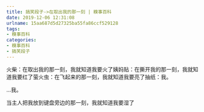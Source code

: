 ```yaml
---
title: 搞笑段子->在取出我的那一刻 | 糗事百科
date: 2019-12-06 12:31:08
urlname: 15aa687d5d27325ba55fa86ccf529128
tags: 
- 糗事百科
categories:
- 糗事百科
- 搞笑段子
---
```

火柴：在取出我的那一刻，我就知道我要火了姨妈贴：在撕开我的那一刻，我就知道我要红了萤火虫：在飞起来的那一刻，我就知道我要亮了抽纸：我。

…我。

当主人把我放到键盘旁边的那一刻，我就知道我要湿了



